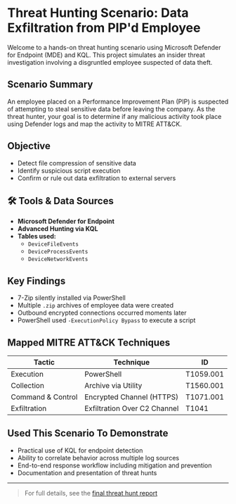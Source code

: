 # Threat Hunting Scenario: Data Exfiltration from PIP'd Employee

Welcome to a hands-on threat hunting scenario using Microsoft Defender for Endpoint (MDE) and KQL. This project simulates an insider threat investigation involving a disgruntled employee suspected of data theft.

## Scenario Summary
An employee placed on a Performance Improvement Plan (PIP) is suspected of attempting to steal sensitive data before leaving the company. As the threat hunter, your goal is to determine if any malicious activity took place using Defender logs and map the activity to MITRE ATT&CK.

## Objective
- Detect file compression of sensitive data
- Identify suspicious script execution
- Confirm or rule out data exfiltration to external servers

## 🛠️ Tools & Data Sources
- **Microsoft Defender for Endpoint**
- **Advanced Hunting via KQL**
- **Tables used:**
  - `DeviceFileEvents`
  - `DeviceProcessEvents`
  - `DeviceNetworkEvents`

## Key Findings
- 7-Zip silently installed via PowerShell
- Multiple `.zip` archives of employee data were created
- Outbound encrypted connections occurred moments later
- PowerShell used `-ExecutionPolicy Bypass` to execute a script

## Mapped MITRE ATT&CK Techniques
| Tactic             | Technique                      | ID         |
|--------------------|--------------------------------|------------|
| Execution          | PowerShell                     | T1059.001  |
| Collection         | Archive via Utility            | T1560.001  |
| Command & Control  | Encrypted Channel (HTTPS)      | T1071.001  |
| Exfiltration       | Exfiltration Over C2 Channel   | T1041      |

## Used This Scenario To Demonstrate
- Practical use of KQL for endpoint detection
- Ability to correlate behavior across multiple log sources
- End-to-end response workflow including mitigation and prevention
- Documentation and presentation of threat hunts

---

> For full details, see the [final threat hunt report](./report/final_threat_hunt_report.md)
